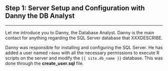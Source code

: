 
## Step 1: Server Setup and Configuration with Danny the DB Analyst
----------------------------------------------------------------

Let me introduce you to  Danny, the Database Analyst. Danny is the main contact for anything regarding the SQL Server database that XXXDESCRIBE.  

Danny was responsible for installing and configuring the SQL Server.  He has added a user named `rdemo` with all the necessary permissions to execute R scripts on the server and modify the `{{ site.db_name }}` database. This was done through the **create_user.sql** file.  

